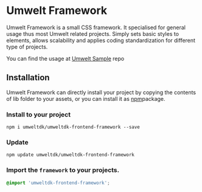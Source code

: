 # Umwelt Framework

Umwelt Framework is a small CSS framework. It specialised for general usage thus most Umwelt related projects.
Simply sets basic styles to elements, allows scalability and applies coding standardization for different
type of projects.

You can find the usage at [Umwelt Sample](https://github.com/umweltdk/umweltdk-frontend-framework-sampe) repo

## Installation
Umwelt Framework can directly install your project by copying the contents of lib folder to your assets, or you can install it as [npm](https://www.npmjs.org/)package.

### Install to your project
```
npm i umweltdk/umweltdk-frontend-framework --save
```

### Update 
```
npm update umweltdk/umweltdk-frontend-framework
```

### Import the `framework` to your projects.

```SCSS
@import 'umweltdk-frontend-framework';
```

